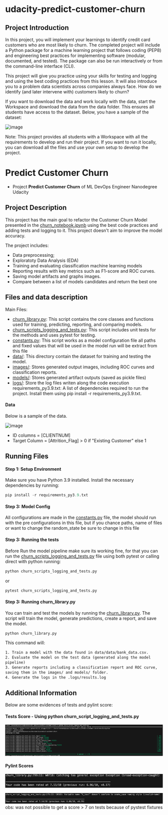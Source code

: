 # udacity-predict-customer-churn

## Project Introduction

In this project, you will implement your learnings to identify credit card customers who are most likely to churn. The completed project will include a Python package for a machine learning project that follows coding (PEP8) and engineering best practices for implementing software (modular, documented, and tested). The package can also be run interactively or from the command-line interface (CLI).

This project will give you practice using your skills for testing and logging and using the best coding practices from this lesson. It will also introduce you to a problem data scientists across companies always face. How do we identify (and later intervene with) customers likely to churn?

If you want to download the data and work locally with the data, start the Workspace and download the data from the data folder. This ensures all students have access to the dataset. Below, you have a sample of the dataset:

![image](https://github.com/user-attachments/assets/b12db1fe-af28-4ccd-b63a-5db95e91ce2f)

Note: This project provides all students with a Workspace with all the requirements to develop and run their project. If you want to run it locally, you can download all the files and use your own setup to develop the project.

# Predict Customer Churn

- Project **Predict Customer Churn** of ML DevOps Engineer Nanodegree Udacity

## Project Description
This project has the main goal to refactor the Customer Churn Model presented in the [churn_notebook.ipynb](churn_notebook.ipynb) using the best code practices and adding tests and logging to it. This project doesn't aim to improve the model accuracy.

The project includes:

* Data preprocessing;
* Exploratoty Data Analysis (EDA)
* Training and evaluating classification machine learning models 
* Reporting results with key metrics such as F1-score and ROC curves.
* Saving model artifacts and graphs images.
* Compare between a list of models candidates and return the best one

## Files and data description
Main Files:

* [churn_library.py](): This script contains the core classes and functions used for training, predicting, reporting, and comparing models.
* [churn_scripts_logging_and_tests.py](): This script includes unit tests for the methods and uses pytest for testing.
* [constants.py](): This script works as a model configuration file all paths and fixed values that will be used in the model run will be extract from this file
* [data/](): This directory contain the dataset for training and testing the model.
* [images/](): Stores generated output images, including ROC curves and classification reports.
* [models/](): Stores generated artifact outputs (saved as pickle files)
* [logs/](): Store the log files writen along the code execution
requirements_py3.9.txt: A list of dependencies required to run the project. Install them using pip install -r requirements_py3.9.txt.

#### Data

Below is a sample of the data.

![image](https://github.com/user-attachments/assets/b12db1fe-af28-4ccd-b63a-5db95e91ce2f)

* ID columns = [CLIENTNUM]
* Target Column = [Attrition_Flag] > 0 if "Existing Customer" else 1

## Running Files

#### Step 1: Setup Environment

Make sure you have Python 3.9 installed. Install the necessary dependencies by running:

```python
pip install -r requirements_py3.9.txt
```

#### Step 3: Model Config

All configurations are made in the [constants.py]() file, the model should run with the pre configurations in this file, but if you chance paths, name of files or want to change the random_state be sure to change in this file

#### Step 3: Running the tests

Before Run the model pipeline make sure its working fine, for that you can run the [churn_scripts_logging_and_tests.py]() file using both pytest or calling direct with python running:

```python
python churn_scripts_logging_and_tests.py
```
or 
```python
pytest churn_scripts_logging_and_tests.py
```

#### Step 3: Running churn_library.py

You can train and test the models by running the [churn_library.py](). The script will train the model, generate predictions, create a report, and save the model.

```python
python churn_library.py
```
This command will:

	1. Train a model with the data found in data/data/bank_data.csv.
	2. Evaluate the model on the test data (generated along the model pipeline)
	3. Generate reports including a classification report and ROC curve, saving them in the images/ and models/ folder.
	4. Generate the logs in the .logs/results.log


## Additional Information

Below are some evidences of tests and pylint score:

#### Tests Score - Using python churn_script_logging_and_tests.py
![image](/images/docs/tests_passed.png)

#### Pylint Scores
![image](/images/docs/pylint_churn_library.png)

![image](/images/docs/pylint_tests.png)
obs: was not possible to get a score > 7 on tests because of pystest fixtures
